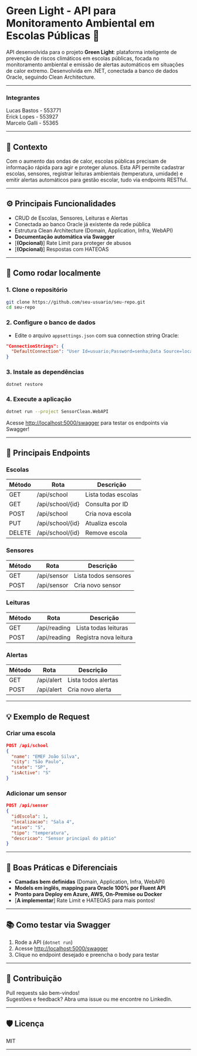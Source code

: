 
# Green Light - API para Monitoramento Ambiental em Escolas Públicas 🌱

API desenvolvida para o projeto **Green Light**: plataforma inteligente de prevenção de riscos climáticos em escolas públicas, focada no monitoramento ambiental e emissão de alertas automáticos em situações de calor extremo. Desenvolvida em .NET, conectada a banco de dados Oracle, seguindo Clean Architecture.

---

### Integrantes

Lucas Bastos - 553771<br/>
Erick Lopes - 553927<br/>
Marcelo Galli - 55365

---

## 🏫 **Contexto**

Com o aumento das ondas de calor, escolas públicas precisam de informação rápida para agir e proteger alunos. Esta API permite cadastrar escolas, sensores, registrar leituras ambientais (temperatura, umidade) e emitir alertas automáticos para gestão escolar, tudo via endpoints RESTful.

---

## ⚙️ **Principais Funcionalidades**

- CRUD de Escolas, Sensores, Leituras e Alertas
- Conectada ao banco Oracle já existente da rede pública
- Estrutura Clean Architecture (Domain, Application, Infra, WebAPI)
- **Documentação automática via Swagger**
- [**(Opcional)**] Rate Limit para proteger de abusos
- [**(Opcional)**] Respostas com HATEOAS

---

## 🚀 **Como rodar localmente**

### 1. **Clone o repositório**
```bash
git clone https://github.com/seu-usuario/seu-repo.git
cd seu-repo
```

### 2. **Configure o banco de dados**
- Edite o arquivo `appsettings.json` com sua connection string Oracle:
```json
"ConnectionStrings": {
  "DefaultConnection": "User Id=usuario;Password=senha;Data Source=localhost:1521/XEPDB1;"
}
```

### 3. **Instale as dependências**
```bash
dotnet restore
```

### 4. **Execute a aplicação**
```bash
dotnet run --project SensorClean.WebAPI
```
Acesse [http://localhost:5000/swagger](http://localhost:5000/swagger) para testar os endpoints via Swagger!

---

## 📝 **Principais Endpoints**

### **Escolas**
| Método | Rota            | Descrição              |
|--------|-----------------|------------------------|
| GET    | /api/school     | Lista todas escolas    |
| GET    | /api/school/{id}| Consulta por ID        |
| POST   | /api/school     | Cria nova escola       |
| PUT    | /api/school/{id}| Atualiza escola        |
| DELETE | /api/school/{id}| Remove escola          |

### **Sensores**
| Método | Rota             | Descrição              |
|--------|------------------|------------------------|
| GET    | /api/sensor      | Lista todos sensores   |
| POST   | /api/sensor      | Cria novo sensor       |

### **Leituras**
| Método | Rota             | Descrição              |
|--------|------------------|------------------------|
| GET    | /api/reading     | Lista todas leituras   |
| POST   | /api/reading     | Registra nova leitura  |

### **Alertas**
| Método | Rota             | Descrição              |
|--------|------------------|------------------------|
| GET    | /api/alert       | Lista todos alertas    |
| POST   | /api/alert       | Cria novo alerta       |

---

## 💡 **Exemplo de Request**

### **Criar uma escola**
```json
POST /api/school
{
  "name": "EMEF João Silva",
  "city": "São Paulo",
  "state": "SP",
  "isActive": "S"
}
```

### **Adicionar um sensor**
```json
POST /api/sensor
{
  "idEscola": 1,
  "localizacao": "Sala 4",
  "ativo": "S",
  "tipo": "temperatura",
  "descricao": "Sensor principal do pátio"
}
```

---

## 🔐 **Boas Práticas e Diferenciais**

- **Camadas bem definidas** (Domain, Application, Infra, WebAPI)
- **Models em inglês, mapping para Oracle 100% por Fluent API**
- **Pronto para Deploy em Azure, AWS, On-Premise ou Docker**
- [**A implementar**] Rate Limit e HATEOAS para mais pontos!

---

## 📚 **Como testar via Swagger**

1. Rode a API (`dotnet run`)
2. Acesse [http://localhost:5000/swagger](http://localhost:5000/swagger)  
3. Clique no endpoint desejado e preencha o body para testar

---

## 👥 **Contribuição**

Pull requests são bem-vindos!  
Sugestões e feedback? Abra uma issue ou me encontre no LinkedIn.

---

## 🛡️ **Licença**

MIT

---
